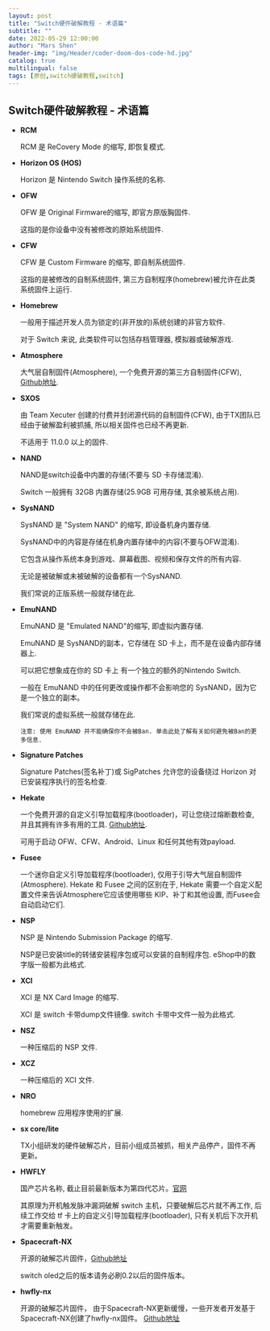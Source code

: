 ```yaml
---
layout: post
title: "Switch硬件破解教程 - 术语篇"
subtitle: ""
date: 2022-05-29 12:00:00
author: "Mars Shen"
header-img: "img/Header/coder-doom-dos-code-hd.jpg"
catalog: true
multilingual: false
tags: [原创,switch硬破教程,switch]
---
```


## Switch硬件破解教程 - 术语篇

- **RCM**

  RCM 是 ReCovery Mode 的缩写, 即恢复模式.

- **Horizon OS (HOS)**

  Horizon 是 Nintendo Switch 操作系统的名称.

- **OFW**

  OFW 是 Original Firmware的缩写, 即官方原版胸固件.

  这指的是你设备中没有被修改的原始系统固件.

- **CFW**

  CFW 是 Custom Firmware 的缩写, 即自制系统固件.

  这指的是被修改的自制系统固件, 第三方自制程序(homebrew)被允许在此类系统固件上运行.

- **Homebrew**

  一般用于描述开发人员为锁定的(非开放的)系统创建的非官方软件.

  对于 Switch 来说, 此类软件可以包括存档管理器, 模拟器或破解游戏.

- **Atmosphere**

  大气层自制固件(Atmosphere), 一个免费开源的第三方自制固件(CFW), [Github地址](https://github.com/Atmosphere-NX/Atmosphere).

- **SXOS**

  由 Team Xecuter 创建的付费并封闭源代码的自制固件(CFW), 由于TX团队已经由于破解盈利被抓捕, 所以相关固件也已经不再更新.

  不适用于 11.0.0 以上的固件.

- **NAND**

  NAND是switch设备中内置的存储(不要与 SD 卡存储混淆).

  Switch 一般拥有 32GB 内置存储(25.9GB 可用存储, 其余被系统占用).

- **SysNAND**

  SysNAND 是 "System NAND" 的缩写, 即设备机身内置存储.

  SysNAND中的内容是存储在机身内置存储中的内容(不要与OFW混淆).

  它包含从操作系统本身到游戏、屏幕截图、视频和保存文件的所有内容.

  无论是被破解或未被破解的设备都有一个SysNAND.

  我们常说的正版系统一般就存储在此.

- **EmuNAND**

  EmuNAND 是 "Emulated NAND"的缩写, 即虚拟内置存储.

  EmuNAND 是 SysNAND的副本，它存储在 SD 卡上，而不是在设备内部存储器上.

  可以把它想象成在你的 SD 卡上 有一个独立的额外的Nintendo Switch. 

  一般在 EmuNAND 中的任何更改或操作都不会影响您的 SysNAND，因为它是一个独立的副本。

  我们常说的虚拟系统一般就存储在此.

    ```
  注意: 使用 EmuNAND 并不能确保你不会被Ban. 单击此处了解有关如何避免被Ban的更多信息.
    ```

- **Signature Patches**

  Signature Patches(签名补丁)或 SigPatches 允许您的设备绕过 Horizon 对已安装程序执行的签名检查.

- **Hekate**

  一个免费开源的自定义引导加载程序(bootloader)，可让您绕过熔断数检查, 并且其拥有许多有用的工具. [Github地址](https://github.com/CTCaer/hekate).

  可用于启动 OFW、CFW、Android、Linux 和任何其他有效payload.

- **Fusee**

  一个迷你自定义引导加载程序(bootloader), 仅用于引导大气层自制固件(Atmosphere).
  Hekate 和 Fusee 之间的区别在于, Hekate 需要一个自定义配置文件来告诉Atmosphere它应该使用哪些 KIP、补丁和其他设置, 而Fusee会自动启动它们.

- **NSP**

  NSP 是 Nintendo Submission Package 的缩写.

  NSP是已安装title的转储安装程序包或可以安装的自制程序包. eShop中的数字版一般都为此格式.

- **XCI**

  XCI 是 NX Card Image 的缩写.

  XCI 是 switch 卡带dump文件镜像. switch 卡带中文件一般为此格式.

- **NSZ**

  一种压缩后的 NSP 文件.

- **XCZ**

  一种压缩后的 XCI 文件.

- **NRO**

  homebrew 应用程序使用的扩展.
  
- **sx core/lite**

  TX小组研发的硬件破解芯片，目前小组成员被抓，相关产品停产，固件不再更新。

- **HWFLY**

  国产芯片名称, 截止目前最新版本为第四代芯片。[官网](https://www。chipnx。com/)

  其原理为开机触发脉冲漏洞破解 switch 主机，只要破解后芯片就不再工作, 后续工作交给 tf 卡上的自定义引导加载程序(bootloader), 只有关机后下次开机才需要重新触发。

- **Spacecraft-NX**

  开源的破解芯片固件，[Github地址](https://github。com/Spacecraft-NX/firmware)

  switch oled之后的版本请务必刷0.2以后的固件版本。

- **hwfly-nx**

  开源的破解芯片固件， 由于Spacecraft-NX更新缓慢，一些开发者开发基于Spacecraft-NX创建了hwfly-nx固件。 [Github地址](https://github。com/hwfly-nx)

